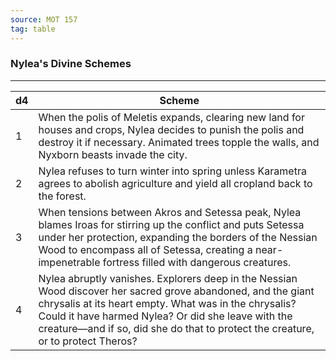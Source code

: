 ```yaml
---
source: MOT 157
tag: table
---
```


### Nylea's Divine Schemes
---
|d4|Scheme|
|----|------------|
|1|When the polis of Meletis expands, clearing new land for houses and crops, Nylea decides to punish the polis and destroy it if necessary. Animated trees topple the walls, and Nyxborn beasts invade the city.|
|2|Nylea refuses to turn winter into spring unless Karametra agrees to abolish agriculture and yield all cropland back to the forest.|
|3|When tensions between Akros and Setessa peak, Nylea blames Iroas for stirring up the conflict and puts Setessa under her protection, expanding the borders of the Nessian Wood to encompass all of Setessa, creating a near-impenetrable fortress filled with dangerous creatures.|
|4|Nylea abruptly vanishes. Explorers deep in the Nessian Wood discover her sacred grove abandoned, and the giant chrysalis at its heart empty. What was in the chrysalis? Could it have harmed Nylea? Or did she leave with the creature—and if so, did she do that to protect the creature, or to protect Theros?|
